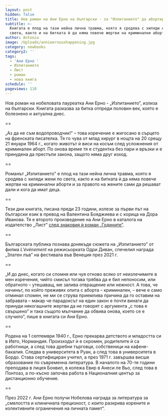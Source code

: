 ```yaml
---
layout: post
hidden: false
title: Нов роман на Ани Ерно на български - за "Изпитанието" да абортираш
subtitle: >-
  Книгата е плод на тази нейна лична травма, която я сродява с хиляди жени по
  света, както и на битката ѝ да няма повече жертви на криминални аборти
author: Antonia
image: /Uploads/annieernouxhappening.jpg
category: newbooks
category2: ''
tags:
  - 'Ани Ерно '
  - Изпитанието
  - Лист
  - роман
  - нова книга
schedule: ''
pageviews: 110
---
```

Нов роман на нобеловата лауреатка Ани Ерно - „Изпитанието”, излиза на български. Книгата разказва за битка отпреди половин век, която е болезнено и актуална днес.

\==

„Аз да не съм водопроводчик!” – това изречение е жигосано в сърцето на френската писателка. Тя го чува от млад хирург в нощта на 20 срещу 21 януари 1964 г., когато животът ѝ виси на косъм след усложнения от криминален аборт. По онова време тя е студентка без пари и връзки и е принудена да престъпи закона, защото няма друг изход. 

\==

Романът „Изпитанието” е плод на тази нейна лична травма, която я сродява с хиляди жени по света, както и на битката ѝ да няма повече жертви на криминални аборти и за правото на жените сами да решават дали и кога да имат деца. 

\==

Тези дни книгата, писана преди 23 години, излезе за първи път на български език в превод на Валентина Бояджиева и с корица на Дора Иванова. Тя е второто произведение на Ани Ерно в каталога на издателство „Лист” [след знаковия ѝ роман „Годините”](https://literaturnirazgovori.com/newbooks/2022/11/25/10-43-%D1%87%D0%B5%D1%82%D0%B5%D0%BC-%D0%BD%D0%B0-%D0%B1%D1%8A%D0%BB%D0%B3%D0%B0%D1%80%D1%81%D0%BA%D0%B8-%D0%B3%D0%BE%D0%B4%D0%B8%D0%BD%D0%B8%D1%82%D0%B5-%D1%80%D0%BE%D0%BC%D0%B0%D0%BD%D1%8A%D1%82-%D0%B8%D0%B7%D1%81%D1%82%D1%80%D0%B5%D0%BB%D1%8F%D0%BB-%D0%B0%D0%BD%D0%B8-%D0%B5%D1%80%D0%BD%D0%BE-%D0%B4%D0%BE-%D0%BD%D0%BE%D0%B1%D0%B5%D0%BB%D0%BE%D0%B2%D0%B0-%D0%BD%D0%B0%D0%B3%D1%80%D0%B0%D0%B4%D0%B0.html).

\==

Българската публика познава донякъде сюжета на „Изпитанието” от филма *L'événement* на режисьорката Одри Диван, спечелил награда „Златен лъв” на фестивала във Венеция през 2021 г.

\==

„И до днес, когато си спомня или чуя отново всяко от неизлечимите в мен изречения, чийто смисъл тогава трябва да е бил непоносим, или обратното – утешаващ, ме залива отвращение или нежност. А това, че начинът, по който преживях опита с аборта – криминален, – вече е само отминал спомен, не ми се струва приемлива причина да го оставим на забравата – макар че парадоксът на един закон е почти винаги да принуди някогашните жертви да не говорят с аргумента „с това е свършено” и така същото мълчание да обвива онова, което се е случило”, пише в книгата си Ани Ерно.

\==

Родена на 1 септември 1940 г., Ерно прекарва детството и младостта си в Ивто, Нормандия. Произходът ѝ е скромен, родителите ѝ са работници, а след това дребни търговци, собственици на кафене-бакалия. Следва в университета в Руан, а след това в университета в Бордо. Става сертифициран учител, а през 1971 г. завършва висше образование по съвременна литература. В началото на 70-те години преподава в лицея Бонвил, в колежа Евир в Анеси ле Вьо, след това в Понтоаз, а по-късно започва работа в Националния център за дистанционно обучение.

\==

През 2022 г. Ани Ерно получи Нобелова награда за литература за „смелостта и клиничната прецизност, с които разкрива корените и колективните ограничения на личната памет“.